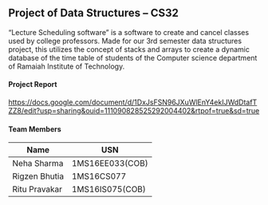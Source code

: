 ## Project of Data Structures – CS32
“Lecture Scheduling software” is a software to create and cancel classes used by college professors. Made for our 3rd semester data structures project, this utilizes the concept of stacks and arrays to create a dynamic database of the time table of students of the Computer science department of Ramaiah Institute of Technology.


#### Project Report 

https://docs.google.com/document/d/1DxJsFSN96JXuWlEnY4ekIJWdDtafTZZ8/edit?usp=sharing&ouid=111090828525292004402&rtpof=true&sd=true


#### Team Members


| Name  | USN |
| ------------- | ------------- |
| Neha Sharma  | 1MS16EE033(COB) |
| Rigzen Bhutia  | 1MS16CS077  |
| Ritu Pravakar |  1MS16IS075(COB)  |

